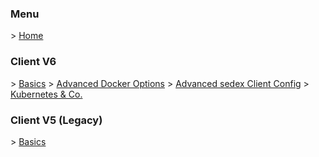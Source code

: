 <h3>Menu</h3>
> <a href="/">Home</a>

<h3>Client V6</h3>
> <a href="/v6/index">Basics</a>
> <a href="/v6/advanced-docker-options">Advanced Docker Options</a>
> <a href="/v6/sedex-client-configuration-options">Advanced sedex Client Config</a>
> <a href="/v6/docker-compose-kubernetes">Kubernetes &amp; Co.</a>

<h3>Client V5 (Legacy)</h3>
> <a href="/v5/index">Basics</a>
